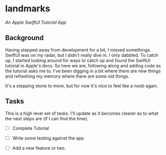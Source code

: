 # landmarks

*An Apple SwiftUI Tutorial App*

## Background

Having stepped away from development for a bit, I missed somethings. SwiftUI was on my radar, but I didn't really dive in. I only dabbled. To catch up, I started looking around for ways to catch up and found the SwiftUI tutorial in Apple's docs. So here we are, following along and adding code as the tutorial asks me to. I've been digging in a bit where there are new things and refreshing my memory where there are some old things. 

It's a stepping stone to more, but for now it's nice to feel like a noob again.

## Tasks

This is a high level set of tasks. I'll update as it becomes clearer as to what the next steps are (if I can find the time).

- [ ] Complete Tutorial
- [ ] Write some testing against the app
- [ ] Add a new feature or two.

